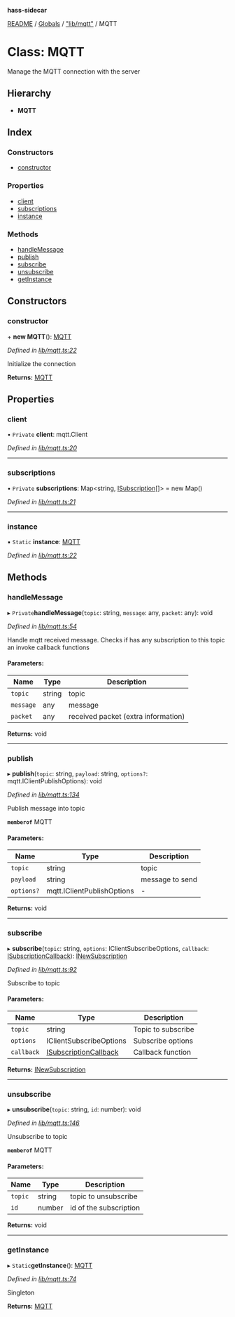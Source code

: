 **hass-sidecar**

[README](../README.md) / [Globals](../globals.md) / ["lib/mqtt"](../modules/_lib_mqtt_.md) / MQTT

# Class: MQTT

Manage the MQTT connection with the server

## Hierarchy

* **MQTT**

## Index

### Constructors

* [constructor](_lib_mqtt_.mqtt.md#constructor)

### Properties

* [client](_lib_mqtt_.mqtt.md#client)
* [subscriptions](_lib_mqtt_.mqtt.md#subscriptions)
* [instance](_lib_mqtt_.mqtt.md#instance)

### Methods

* [handleMessage](_lib_mqtt_.mqtt.md#handlemessage)
* [publish](_lib_mqtt_.mqtt.md#publish)
* [subscribe](_lib_mqtt_.mqtt.md#subscribe)
* [unsubscribe](_lib_mqtt_.mqtt.md#unsubscribe)
* [getInstance](_lib_mqtt_.mqtt.md#getinstance)

## Constructors

### constructor

\+ **new MQTT**(): [MQTT](_lib_mqtt_.mqtt.md)

*Defined in [lib/mqtt.ts:22](https://github.com/danitetus/hass-sidecar/blob/d952827/src/lib/mqtt.ts#L22)*

Initialize the connection

**Returns:** [MQTT](_lib_mqtt_.mqtt.md)

## Properties

### client

• `Private` **client**: mqtt.Client

*Defined in [lib/mqtt.ts:20](https://github.com/danitetus/hass-sidecar/blob/d952827/src/lib/mqtt.ts#L20)*

___

### subscriptions

• `Private` **subscriptions**: Map\<string, [ISubscription](../interfaces/_lib_mqtt_.isubscription.md)[]> = new Map()

*Defined in [lib/mqtt.ts:21](https://github.com/danitetus/hass-sidecar/blob/d952827/src/lib/mqtt.ts#L21)*

___

### instance

▪ `Static` **instance**: [MQTT](_lib_mqtt_.mqtt.md)

*Defined in [lib/mqtt.ts:22](https://github.com/danitetus/hass-sidecar/blob/d952827/src/lib/mqtt.ts#L22)*

## Methods

### handleMessage

▸ `Private`**handleMessage**(`topic`: string, `message`: any, `packet`: any): void

*Defined in [lib/mqtt.ts:54](https://github.com/danitetus/hass-sidecar/blob/d952827/src/lib/mqtt.ts#L54)*

Handle mqtt received message.
Checks if has any subscription to this topic an invoke callback functions

#### Parameters:

Name | Type | Description |
------ | ------ | ------ |
`topic` | string | topic |
`message` | any | message |
`packet` | any | received packet (extra information)  |

**Returns:** void

___

### publish

▸ **publish**(`topic`: string, `payload`: string, `options?`: mqtt.IClientPublishOptions): void

*Defined in [lib/mqtt.ts:134](https://github.com/danitetus/hass-sidecar/blob/d952827/src/lib/mqtt.ts#L134)*

Publish message into topic

**`memberof`** MQTT

#### Parameters:

Name | Type | Description |
------ | ------ | ------ |
`topic` | string | topic |
`payload` | string | message to send |
`options?` | mqtt.IClientPublishOptions | - |

**Returns:** void

___

### subscribe

▸ **subscribe**(`topic`: string, `options`: IClientSubscribeOptions, `callback`: [ISubscriptionCallback](../modules/_lib_mqtt_.md#isubscriptioncallback)): [INewSubscription](../interfaces/_lib_mqtt_.inewsubscription.md)

*Defined in [lib/mqtt.ts:92](https://github.com/danitetus/hass-sidecar/blob/d952827/src/lib/mqtt.ts#L92)*

Subscribe to topic

#### Parameters:

Name | Type | Description |
------ | ------ | ------ |
`topic` | string | Topic to subscribe |
`options` | IClientSubscribeOptions | Subscribe options |
`callback` | [ISubscriptionCallback](../modules/_lib_mqtt_.md#isubscriptioncallback) | Callback function  |

**Returns:** [INewSubscription](../interfaces/_lib_mqtt_.inewsubscription.md)

___

### unsubscribe

▸ **unsubscribe**(`topic`: string, `id`: number): void

*Defined in [lib/mqtt.ts:146](https://github.com/danitetus/hass-sidecar/blob/d952827/src/lib/mqtt.ts#L146)*

Unsubscribe to topic

**`memberof`** MQTT

#### Parameters:

Name | Type | Description |
------ | ------ | ------ |
`topic` | string | topic to unsubscribe |
`id` | number | id of the subscription |

**Returns:** void

___

### getInstance

▸ `Static`**getInstance**(): [MQTT](_lib_mqtt_.mqtt.md)

*Defined in [lib/mqtt.ts:74](https://github.com/danitetus/hass-sidecar/blob/d952827/src/lib/mqtt.ts#L74)*

Singleton

**Returns:** [MQTT](_lib_mqtt_.mqtt.md)
